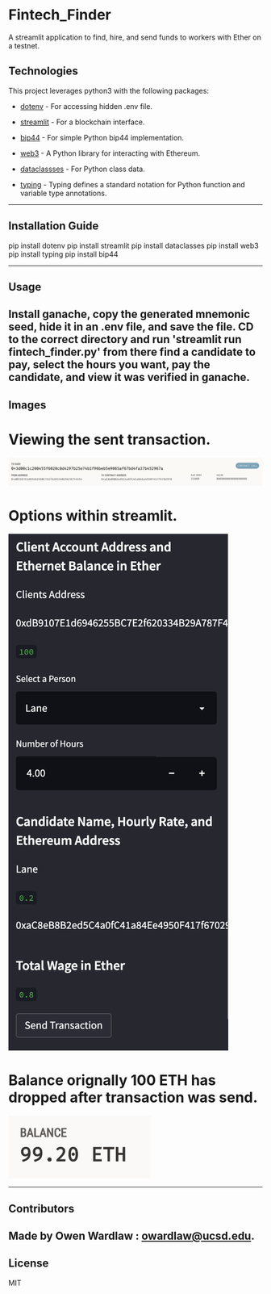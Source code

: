 # Fintech_Finder
A streamlit application to find, hire, and send funds to workers with Ether on a testnet. 


## Technologies

This project leverages python3 with the following packages:


* [dotenv](https://www.npmjs.com/package/dotenv) - For accessing hidden .env file.

* [streamlit](https://docs.streamlit.io/library/get-started/installation) - For a blockchain interface. 

* [bip44](https://pypi.org/project/bip44/) - For simple Python bip44 implementation.

* [web3](https://pypi.org/project/web3/) - A Python library for interacting with Ethereum. 

* [dataclassses](https://pypi.org/project/dataclasses/) - For Python class data.  

* [typing](https://pypi.org/project/typing/) - Typing defines a standard notation for Python function and variable type annotations. 

---

## Installation Guide

pip install dotenv
pip install streamlit
pip install dataclasses
pip install web3
pip install typing
pip install bip44

---

## Usage

Install ganache, copy the generated mnemonic seed, hide it in an .env file, and save the file. CD to the correct directory and run 'streamlit run fintech_finder.py' from there find a candidate to pay, select the hours you want, pay the candidate, and view it was verified in ganache. 
---

## Images

# Viewing the sent transaction.

![](Images/1.png)

# Options within streamlit.

![](Images/2.png)

# Balance orignally 100 ETH has dropped after transaction was send.

![](Images/3.png)


---

## Contributors

Made by Owen Wardlaw : owardlaw@ucsd.edu.
---

## License

MIT
